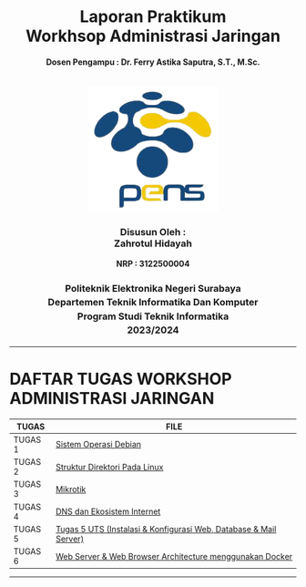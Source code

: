 <div align="center">
  <h1 style="text-align: center;font-weight: bold">Laporan Praktikum<br>Workhsop Administrasi Jaringan</h1>
  <h4 style="text-align: center;">Dosen Pengampu : Dr. Ferry Astika Saputra, S.T., M.Sc.</h4>
</div>
<br />
<div align="center">
  <img src="https://github.com/zah1703/SysAdmin-3122500004/blob/main/Tugas%205_UTS/assets/logopens.png" alt="Logo PENS">
  <h3 style="text-align: center;">Disusun Oleh : <br>Zahrotul Hidayah</h3>
  <p style="text-align: center;">
    <strong>NRP : 3122500004</strong><br>
  </p>

<h3 style="text-align: center;line-height: 1.5">Politeknik Elektronika Negeri Surabaya<br>Departemen Teknik Informatika Dan Komputer<br>Program Studi Teknik Informatika<br>2023/2024</h3>
  <hr>
</div>

# DAFTAR TUGAS WORKSHOP ADMINISTRASI JARINGAN

| TUGAS | FILE |
| ------| -----|
| TUGAS 1| [Sistem Operasi Debian](https://github.com/zah1703/SysAdmin-3122500004/blob/main/Tugas1.md) |
| TUGAS 2| [Struktur Direktori Pada Linux](https://github.com/zah1703/SysAdmin-3122500004/tree/main/Tugas_2)|
| TUGAS 3| [Mikrotik](https://github.com/zah1703/SysAdmin-3122500004/tree/main/Tugas_3)|
| TUGAS 4| [DNS dan Ekosistem Internet](https://github.com/zah1703/SysAdmin-3122500004/tree/main/Tugas%204)|
| TUGAS 5| [Tugas 5 UTS (Instalasi & Konfigurasi Web, Database & Mail Server)](https://github.com/zah1703/SysAdmin-3122500004/tree/main/Tugas%205_UTS)|
| TUGAS 6| [Web Server & Web Browser Architecture menggunakan Docker](https://github.com/zah1703/SysAdmin-3122500004/tree/main/Tugas%206)|

---
